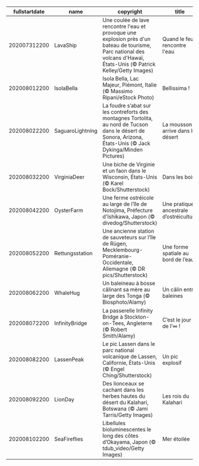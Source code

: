 |fullstartdate|name|copyright|title|image|
|--|--|--|--|--|
202007312200|LavaShip|Une coulée de lave rencontre l'eau et provoque une explosion près d'un bateau de tourisme, Parc national des volcans d'Hawaï, États-Unis (© Patrick Kelley/Getty Images)|Quand le feu rencontre l'eau|![](/fr-FR/2020/08/202007312200LavaShip.jpg)|
202008012200|IsolaBella|Isola Bella, Lac Majeur, Piémont, Italie (© Massimo Ripani/eStock Photo)|Bellissima !|![](/fr-FR/2020/08/202008012200IsolaBella.jpg)|
202008022200|SaguaroLightning|La foudre s’abat sur les contreforts des montagnes Tortolita, au nord de Tucson dans le désert de Sonora, Arizona, États-Unis (© Jack Dykinga/Minden Pictures)|La mousson arrive dans le désert|![](/fr-FR/2020/08/202008022200SaguaroLightning.jpg)|
202008032200|VirginiaDeer|Une biche de Virginie et un faon dans le Wisconsin, États-Unis (© Karel Bock/Shutterstock)|Dans les bois|![](/fr-FR/2020/08/202008032200VirginiaDeer.jpg)|
202008042200|OysterFarm|Une ferme ostréicole au large de l’île de Notojima, Préfecture d'Ishikawa, Japon (© divedog/Shutterstock)|Une pratique ancestrale d’ostréiculture|![](/fr-FR/2020/08/202008042200OysterFarm.jpg)|
202008052200|Rettungsstation|Une ancienne station de sauveteurs sur l’île de Rügen, Mecklembourg-Poméranie-Occidentale, Allemagne (© DR pics/Shutterstock)|Une forme spatiale au bord de l’eau|![](/fr-FR/2020/08/202008052200Rettungsstation.jpg)|
202008062200|WhaleHug|Un baleineau à bosse câlinant sa mère au large des Tonga (© Biosphoto/Alamy)|Un câlin entre baleines|![](/fr-FR/2020/08/202008062200WhaleHug.jpg)|
202008072200|InfinityBridge|La passerelle Infinity Bridge à Stockton-on-Tees, Angleterre (© Robert Smith/Alamy)|C’est le jour de l’∞ !|![](/fr-FR/2020/08/202008072200InfinityBridge.jpg)|
202008082200|LassenPeak|Le pic Lassen dans le parc national volcanique de Lassen, Californie, États-Unis (© Engel Ching/Shutterstock)|Un pic explosif|![](/fr-FR/2020/08/202008082200LassenPeak.jpg)|
202008092200|LionDay|Des lionceaux se cachant dans les herbes hautes du désert du Kalahari, Botswana (© Jami Tarris/Getty Images)|Les rois du Kalahari|![](/fr-FR/2020/08/202008092200LionDay.jpg)|
202008102200|SeaFireflies|Libellules bioluminescentes le long des côtes d’Okayama, Japon (© tdub_video/Getty Images)|Mer étoilée|![](/fr-FR/2020/08/202008102200SeaFireflies.jpg)|
